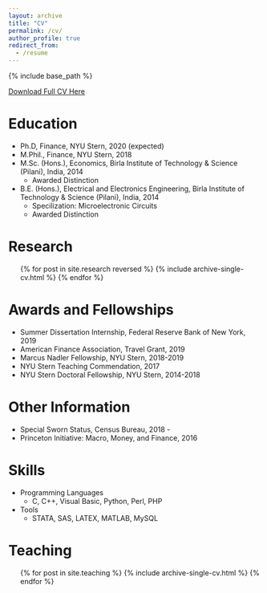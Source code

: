 ```yaml
---
layout: archive
title: "CV"
permalink: /cv/
author_profile: true
redirect_from:
  - /resume
---
```


{% include base_path %}

<a href= "http://manasagopal23.github.io/files/Manasa_Gopal_CV.pdf"  target="_blank"> Download Full CV Here</a> 


Education
======
* Ph.D, Finance, NYU Stern, 2020 (expected)
* M.Phil., Finance, NYU Stern, 2018
* M.Sc. (Hons.), Economics, Birla Institute of Technology & Science (Pilani), India, 2014 
  * Awarded Distinction
* B.E. (Hons.), Electrical and Electronics Engineering, Birla Institute of Technology & Science (Pilani), India, 2014
  * Specilization: Microelectronic Circuits
  * Awarded Distinction

Research
======
  <ul>{% for post in site.research reversed %}
    {% include archive-single-cv.html %}
  {% endfor %}</ul>
  
Awards and Fellowships
======
* Summer Dissertation Internship, Federal Reserve Bank of New York, 2019
* American Finance Association, Travel Grant, 2019
* Marcus Nadler Fellowship, NYU Stern, 2018-2019
* NYU Stern Teaching Commendation, 2017
* NYU Stern Doctoral Fellowship, NYU Stern, 2014-2018 

Other Information
=======
* Special Sworn Status, Census Bureau, 2018 - 
* Princeton Initiative: Macro, Money, and Finance, 2016 

Skills
======
* Programming Languages
  * C, C++, Visual Basic, Python, Perl, PHP
* Tools
  * STATA, SAS, LATEX, MATLAB, MySQL

  
Teaching
======
  <ul>{% for post in site.teaching %}
    {% include archive-single-cv.html %}
  {% endfor %}</ul>
  
